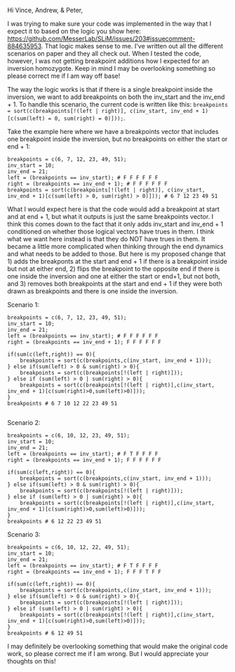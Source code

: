 Hi Vince, Andrew, & Peter,

I was trying to make sure your code was implemented in the way that I expect it to based on the logic you show here: https://github.com/MesserLab/SLiM/issues/203#issuecomment-884635953. That logic makes sense to me. I've written out all the different scenarios on paper and they all check out. When I tested the code, however, I was not getting breakpoint additions how I expected for an inversion homozygote. Keep in mind I may be overlooking something so please correct me if I am way off base! 

The way the logic works is that if there is a single breakpoint inside the inversion, we want to add breakpoints on both the inv_start and the inv_end + 1. To handle this scenario, the current code is written like this: ```breakpoints = sort(c(breakpoints[!(left | right)], c(inv_start, inv_end + 1)[c(sum(left) = 0, sum(right) = 0)]));```. 

Take the example here where we have a breakpoints vector that includes one breakpoint inside the inversion, but no breakpoints on either the start or end + 1:

```
breakpoints = c(6, 7, 12, 23, 49, 51);
inv_start = 10;
inv_end = 21;
left = (breakpoints == inv_start); # F F F F F F
right = (breakpoints == inv_end + 1); # F F F F F F
breakpoints = sort(c(breakpoints[!(left | right)], c(inv_start, inv_end + 1)[c(sum(left) > 0, sum(right) > 0)])); # 6 7 12 23 49 51
```

What I would expect here is that the code would add a breakpoint at start and at end + 1, but what it outputs is just the same breakpoints vector. I think this comes down to the fact that it only adds inv_start and inv_end + 1 conditioned on whether those logical vectors have trues in them. I think what we want here instead is that they do NOT have trues in them. It became a little more complicated when thinking through the end dynamics and what needs to be added to those. But here is my proposed change that 1) adds the breakponts at the start and end + 1 if there is a breakpoint inside but not at either end, 2) flips the breakpoint to the opposite end if there is one inside the inversion and one at either the start or end+1, but not both, and 3) removes both breakpoints at the start and end + 1 if they were both drawn as breakpoints and there is one inside the inversion. 

Scenario 1: 
```
breakpoints = c(6, 7, 12, 23, 49, 51);
inv_start = 10;
inv_end = 21;
left = (breakpoints == inv_start); # F F F F F F 
right = (breakpoints == inv_end + 1); F F F F F F 

if(sum(c(left,right)) == 0){
	breakpoints = sort(c(breakpoints,c(inv_start, inv_end + 1)));
} else if(sum(left) > 0 & sum(right) > 0){
	breakpoints = sort(c(breakpoints[!(left | right)]));
} else if (sum(left) > 0 | sum(right) > 0){
	breakpoints = sort(c(breakpoints[!(left | right)],c(inv_start, inv_end + 1)[c(sum(right)>0,sum(left)>0)]));
}
breakpoints # 6 7 10 12 22 23 49 51


```

Scenario 2:
```
breakpoints = c(6, 10, 12, 23, 49, 51);
inv_start = 10;
inv_end = 21;
left = (breakpoints == inv_start); # F T F F F F 
right = (breakpoints == inv_end + 1); F F F F F F 

if(sum(c(left,right)) == 0){
	breakpoints = sort(c(breakpoints,c(inv_start, inv_end + 1)));
} else if(sum(left) > 0 & sum(right) > 0){
	breakpoints = sort(c(breakpoints[!(left | right)]));
} else if (sum(left) > 0 | sum(right) > 0){
	breakpoints = sort(c(breakpoints[!(left | right)],c(inv_start, inv_end + 1)[c(sum(right)>0,sum(left)>0)]));
}
breakpoints # 6 12 22 23 49 51

```

Scenario 3:
```
breakpoints = c(6, 10, 12, 22, 49, 51);
inv_start = 10;
inv_end = 21;
left = (breakpoints == inv_start); # F T F F F F 
right = (breakpoints == inv_end + 1); F F F T F F 

if(sum(c(left,right)) == 0){
	breakpoints = sort(c(breakpoints,c(inv_start, inv_end + 1)));
} else if(sum(left) > 0 & sum(right) > 0){
	breakpoints = sort(c(breakpoints[!(left | right)]));
} else if (sum(left) > 0 | sum(right) > 0){
	breakpoints = sort(c(breakpoints[!(left | right)],c(inv_start, inv_end + 1)[c(sum(right)>0,sum(left)>0)]));
}
breakpoints # 6 12 49 51

```

I may definitely be overlooking something that would make the original code work, so please correct me if I am wrong. But I would appreciate your thoughts on this! 